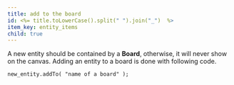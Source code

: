 ```yaml
---
title: add to the board
id: <%= title.toLowerCase().split(" ").join("_")  %>
item_key: entity_items
child: true
---
```



A new entity should be contained by a **Board**, otherwise, it will never show on the canvas. Adding an entity to a board is done with following code.
<pre><code class="js">new_entity.addTo( "name of a board" );
</code></pre>